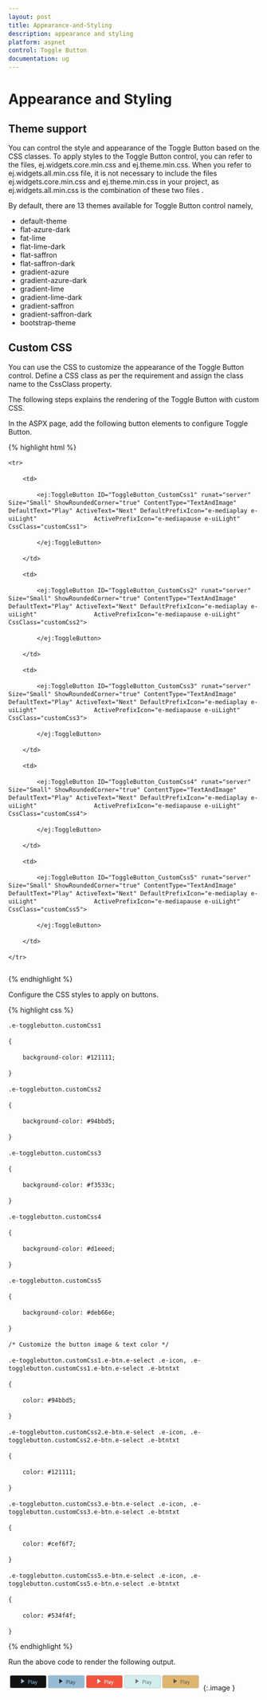 ```yaml
---
layout: post
title: Appearance-and-Styling
description: appearance and styling
platform: aspnet
control: Toggle Button
documentation: ug
---
```


# Appearance and Styling

## Theme support

You can control the style and appearance of the Toggle Button based on the CSS classes. To apply styles to the Toggle Button control, you can refer to the files, ej.widgets.core.min.css and ej.theme.min.css. When you refer to ej.widgets.all.min.css file, it is not necessary to include the files ej.widgets.core.min.css and ej.theme.min.css in your project, as ej.widgets.all.min.css is the combination of these two files                 . 

By default, there are 13 themes available for Toggle Button control namely,

* default-theme
* flat-azure-dark
* fat-lime
* flat-lime-dark
* flat-saffron
* flat-saffron-dark
* gradient-azure
* gradient-azure-dark
* gradient-lime
* gradient-lime-dark
* gradient-saffron
* gradient-saffron-dark
* bootstrap-theme

## Custom CSS


You can use the CSS to customize the appearance of the Toggle Button control. Define a CSS class as per the requirement and assign the class name to the CssClass property.

The following steps explains the rendering of the Toggle Button with custom CSS.

In the ASPX page, add the following button elements to configure Toggle Button.

{% highlight html %}

<table>

    <tr>

        <td>

            <ej:ToggleButton ID="ToggleButton_CustomCss1" runat="server" Size="Small" ShowRoundedCorner="true" ContentType="TextAndImage" DefaultText="Play" ActiveText="Next" DefaultPrefixIcon="e-mediaplay e-uiLight"                ActivePrefixIcon="e-mediapause e-uiLight" CssClass="customCss1">

            </ej:ToggleButton>

        </td>

        <td>

            <ej:ToggleButton ID="ToggleButton_CustomCss2" runat="server" Size="Small" ShowRoundedCorner="true" ContentType="TextAndImage" DefaultText="Play" ActiveText="Next" DefaultPrefixIcon="e-mediaplay e-uiLight"                ActivePrefixIcon="e-mediapause e-uiLight" CssClass="customCss2">

            </ej:ToggleButton>

        </td>

        <td>

            <ej:ToggleButton ID="ToggleButton_CustomCss3" runat="server" Size="Small" ShowRoundedCorner="true" ContentType="TextAndImage" DefaultText="Play" ActiveText="Next" DefaultPrefixIcon="e-mediaplay e-uiLight"                ActivePrefixIcon="e-mediapause e-uiLight" CssClass="customCss3">

            </ej:ToggleButton>

        </td>

        <td>

            <ej:ToggleButton ID="ToggleButton_CustomCss4" runat="server" Size="Small" ShowRoundedCorner="true" ContentType="TextAndImage" DefaultText="Play" ActiveText="Next" DefaultPrefixIcon="e-mediaplay e-uiLight"                ActivePrefixIcon="e-mediapause e-uiLight" CssClass="customCss4">

            </ej:ToggleButton>

        </td>

        <td>

            <ej:ToggleButton ID="ToggleButton_CustomCss5" runat="server" Size="Small" ShowRoundedCorner="true" ContentType="TextAndImage" DefaultText="Play" ActiveText="Next" DefaultPrefixIcon="e-mediaplay e-uiLight"                ActivePrefixIcon="e-mediapause e-uiLight" CssClass="customCss5">

            </ej:ToggleButton>

        </td>

    </tr>

</table>





{% endhighlight %}

Configure the CSS styles to apply on buttons.



{% highlight css %}

    .e-togglebutton.customCss1

    {

        background-color: #121111;

    }

    .e-togglebutton.customCss2

    {

        background-color: #94bbd5;

    }

    .e-togglebutton.customCss3

    {

        background-color: #f3533c;

    }

    .e-togglebutton.customCss4

    {

        background-color: #d1eeed;

    }

    .e-togglebutton.customCss5

    {

        background-color: #deb66e;

    }

    /* Customize the button image & text color */

    .e-togglebutton.customCss1.e-btn.e-select .e-icon, .e-togglebutton.customCss1.e-btn.e-select .e-btntxt

    {

        color: #94bbd5;

    }

    .e-togglebutton.customCss2.e-btn.e-select .e-icon, .e-togglebutton.customCss2.e-btn.e-select .e-btntxt

    {

        color: #121111;

    }

    .e-togglebutton.customCss3.e-btn.e-select .e-icon, .e-togglebutton.customCss3.e-btn.e-select .e-btntxt

    {

        color: #cef6f7;

    }

    .e-togglebutton.customCss5.e-btn.e-select .e-icon, .e-togglebutton.customCss5.e-btn.e-select .e-btntxt

    {

        color: #534f4f;

    }





{% endhighlight %}



Run the above code to render the following output.

 ![](Appearance-and-Styling_images/Appearance-and-Styling_img1.png) 
{:.image }


